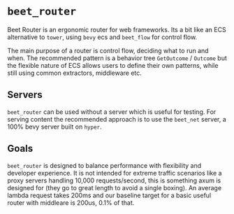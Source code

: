 # `beet_router`

Beet Router is an ergonomic router for web frameworks.
Its a bit like an ECS alternative to `tower`, using `bevy` ecs and `beet_flow` for control flow.


The main purpose of a router is control flow, deciding what to run and when.
The recommended pattern is a behavior tree `GetOutcome` / `Outcome` but the flexible nature of ECS allows users to define their own patterns,
while still using common extractors, middleware etc.

## Servers

`beet_router` can be used without a server which is useful for testing.
For serving content the recommended approach is to use the `beet_net` server, a 100% bevy server built on `hyper`.


## Goals

`beet_router` is designed to balance performance with flexibility and developer experience.
It is not intended for extreme traffic scenarios like a proxy servers handling 10,000 requests/second, this is something axum is designed for (they go to great length to avoid a single boxing).
An average lambda request takes 200ms and our baseline target for a basic useful router with middleare is 200us, 0.1% of that.
